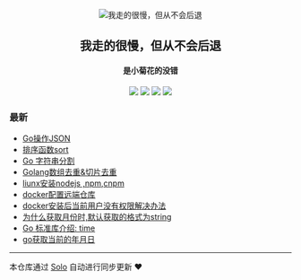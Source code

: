<p align="center"><img alt="我走的很慢，但从不会后退" src="https://static.b3log.org/images/brand/solo-32.png"></p><h2 align="center">
我走的很慢，但从不会后退
</h2>

<h4 align="center">是小菊花的没错</h4>
<p align="center"><a title="我走的很慢，但从不会后退" target="_blank" href="https://github.com/sunjvhui/solo-blog"><img src="https://img.shields.io/github/last-commit/sunjvhui/solo-blog.svg?style=flat-square&color=FF9900"></a>
<a title="GitHub repo size in bytes" target="_blank" href="https://github.com/sunjvhui/solo-blog"><img src="https://img.shields.io/github/repo-size/sunjvhui/solo-blog.svg?style=flat-square"></a>
<a title="Solo Version" target="_blank" href="https://github.com/b3log/solo/releases"><img src="https://img.shields.io/badge/solo-3.6.4-f1e05a.svg?style=flat-square&color=blueviolet"></a>
<a title="Hits" target="_blank" href="https://github.com/b3log/hits"><img src="https://hits.b3log.org/sunjvhui/solo-blog.svg"></a></p>

### 最新

* [Go操作JSON](https://www.sunjuhui.top/articles/2019/09/18/1568775892833.html)
* [排序函数sort](https://www.sunjuhui.top/articles/2019/09/16/1568600367608.html)
* [Go 字符串分割](https://www.sunjuhui.top/articles/2019/09/12/1568281919063.html)
* [Golang数组去重&切片去重](https://www.sunjuhui.top/articles/2019/09/12/1568281838847.html)
* [liunx安装nodejs ,npm,cnpm](https://www.sunjuhui.top/articles/2019/08/27/1566888203251.html)
* [docker配置远端仓库](https://www.sunjuhui.top/articles/2019/08/13/1565676539061.html)
* [docker安装后当前用户没有权限解决办法](https://www.sunjuhui.top/articles/2019/08/13/1565675805736.html)
* [为什么获取月份时,默认获取的格式为string](https://www.sunjuhui.top/articles/2019/07/22/1563788701809.html)
* [Go 标准库介绍: time](https://www.sunjuhui.top/articles/2019/07/22/1563777042709.html)
* [go获取当前的年月日](https://www.sunjuhui.top/articles/2019/07/19/1563527565314.html)



---

本仓库通过 [Solo](https://github.com/b3log/solo) 自动进行同步更新 ❤️ 